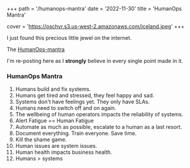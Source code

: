 +++
path =  '/humanops-mantra'
date = '2022-11-30'
title =  'HumanOps Mantra'

cover = 'https://oschvr.s3.us-west-2.amazonaws.com/iceland.jpeg'
+++


I just found this precious little jewel on the internet.

The [HumanOps-mantra](https://gist.github.com/morekid/b0d7b2571fdba88f809bc48b0b7d4762)

I'm re-posting here as I **strongly** believe in every single point made in it.

### HumanOps Mantra

1. Humans build and fix systems.
2. Humans get tired and stressed, they feel happy and sad.
3. Systems don't have feelings yet. They only have SLAs.
4. Humans need to switch off and on again.
5. The wellbeing of human operators impacts the reliability of systems.
6. Alert Fatigue == Human Fatigue
7. Automate as much as possible, escalate to a human as a last resort.
8. Document everything. Train everyone. Save time.
9. Kill the shame game.
10. Human issues are system issues.
11. Human health impacts business health.
12. Humans > systems